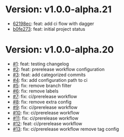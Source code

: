 # Version: v1.0.0-alpha.21

* [62198ec](https://github.com/fancy-crud/matic-release/commit/62198ec2060d1da63b297414ed31f254ccac5442): feat: add ci flow with dagger
* [b0fe273](https://github.com/fancy-crud/matic-release/commit/b0fe273db412d2df9e6dddb6d4538874f7476df5): feat: initial project status


# Version: v1.0.0-alpha.20

* [#1](https://github.com/fancy-crud/matic-release/pull/1): feat: testing changelog
* [#2](https://github.com/fancy-crud/matic-release/pull/2): feat: prerelease workflow configuration
* [#3](https://github.com/fancy-crud/matic-release/pull/3): feat: add categorized commits
* [#4](https://github.com/fancy-crud/matic-release/pull/4): fix: add configuration path to ci
* [#5](https://github.com/fancy-crud/matic-release/pull/5): fix: remove branch filter
* [#6](https://github.com/fancy-crud/matic-release/pull/6): fix: remove labels 
* [#7](https://github.com/fancy-crud/matic-release/pull/7): fix: ci/prerelease workflow
* [#8](https://github.com/fancy-crud/matic-release/pull/8): fix: remove extra config
* [#9](https://github.com/fancy-crud/matic-release/pull/9): fix: ci/prerelease workflow
* [#10](https://github.com/fancy-crud/matic-release/pull/10): fix: ci/prerelease workflow
* [#11](https://github.com/fancy-crud/matic-release/pull/11): fix: ci/prerelease workflow
* [#12](https://github.com/fancy-crud/matic-release/pull/12): feat: ci/prerelease workflow
* [#13](https://github.com/fancy-crud/matic-release/pull/13): fix: ci/prerelease workflow remove tag config
